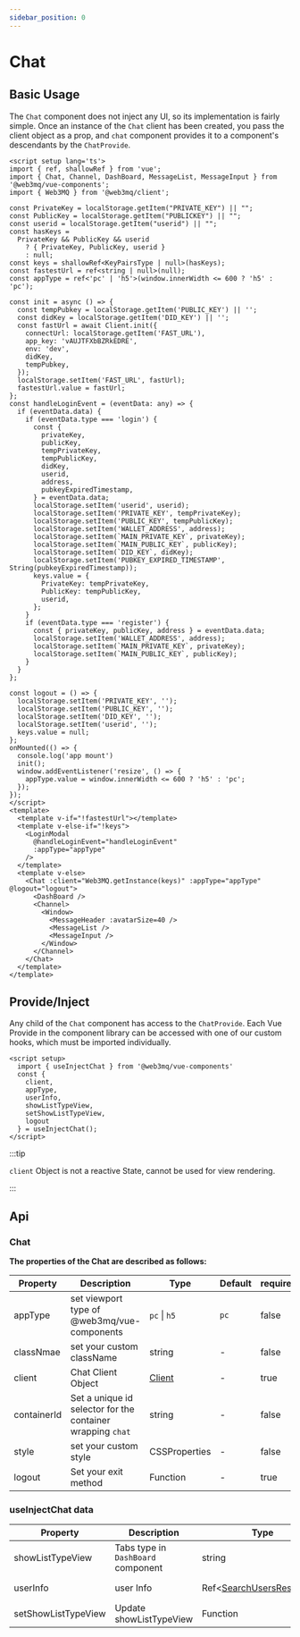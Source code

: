 ```yaml
---
sidebar_position: 0
---
```


# Chat

## Basic Usage

The `Chat` component does not inject any UI, so its implementation is fairly simple. Once an instance of the `Chat` client has been created, you pass the client object as a prop, and `chat` component provides it to a component's descendants by the `ChatProvide`.

```vue
<script setup lang='ts'>
import { ref, shallowRef } from 'vue';
import { Chat, Channel, DashBoard, MessageList, MessageInput } from '@web3mq/vue-components';
import { Web3MQ } from '@web3mq/client';

const PrivateKey = localStorage.getItem("PRIVATE_KEY") || "";
const PublicKey = localStorage.getItem("PUBLICKEY") || "";
const userid = localStorage.getItem("userid") || "";
const hasKeys =
  PrivateKey && PublicKey && userid
    ? { PrivateKey, PublicKey, userid }
    : null;
const keys = shallowRef<KeyPairsType | null>(hasKeys);
const fastestUrl = ref<string | null>(null);
const appType = ref<'pc' | 'h5'>(window.innerWidth <= 600 ? 'h5' : 'pc');

const init = async () => {
  const tempPubkey = localStorage.getItem('PUBLIC_KEY') || '';
  const didKey = localStorage.getItem('DID_KEY') || '';
  const fastUrl = await Client.init({
    connectUrl: localStorage.getItem('FAST_URL'),
    app_key: 'vAUJTFXbBZRkEDRE',
    env: 'dev',
    didKey,
    tempPubkey,
  });
  localStorage.setItem('FAST_URL', fastUrl);
  fastestUrl.value = fastUrl;
};
const handleLoginEvent = (eventData: any) => {
  if (eventData.data) {
    if (eventData.type === 'login') {
      const {
        privateKey,
        publicKey,
        tempPrivateKey,
        tempPublicKey,
        didKey,
        userid,
        address,
        pubkeyExpiredTimestamp,
      } = eventData.data;
      localStorage.setItem('userid', userid);
      localStorage.setItem('PRIVATE_KEY', tempPrivateKey);
      localStorage.setItem('PUBLIC_KEY', tempPublicKey);
      localStorage.setItem('WALLET_ADDRESS', address);
      localStorage.setItem(`MAIN_PRIVATE_KEY`, privateKey);
      localStorage.setItem(`MAIN_PUBLIC_KEY`, publicKey);
      localStorage.setItem(`DID_KEY`, didKey);
      localStorage.setItem('PUBKEY_EXPIRED_TIMESTAMP', String(pubkeyExpiredTimestamp));
      keys.value = {
        PrivateKey: tempPrivateKey,
        PublicKey: tempPublicKey,
        userid,
      };
    }
    if (eventData.type === 'register') {
      const { privateKey, publicKey, address } = eventData.data;
      localStorage.setItem('WALLET_ADDRESS', address);
      localStorage.setItem(`MAIN_PRIVATE_KEY`, privateKey);
      localStorage.setItem(`MAIN_PUBLIC_KEY`, publicKey);
    }
  }
};

const logout = () => {
  localStorage.setItem('PRIVATE_KEY', '');
  localStorage.setItem('PUBLIC_KEY', '');
  localStorage.setItem('DID_KEY', '');
  localStorage.setItem('userid', '');
  keys.value = null;
};
onMounted(() => {
  console.log('app mount')
  init();
  window.addEventListener('resize', () => {
    appType.value = window.innerWidth <= 600 ? 'h5' : 'pc';
  });
});
</script>
<template>
  <template v-if="!fastestUrl"></template>
  <template v-else-if="!keys">
    <LoginModal
      @handleLoginEvent="handleLoginEvent"
      :appType="appType"
    />
  </template>
  <template v-else>
    <Chat :client="Web3MQ.getInstance(keys)" :appType="appType" @logout="logout">
      <DashBoard />
      <Channel>
        <Window>
          <MessageHeader :avatarSize=40 />
          <MessageList />
          <MessageInput />
        </Window>
      </Channel>
    </Chat>
  </template>
</template>
```

## Provide/Inject

Any child of the `Chat` component has access to the `ChatProvide`. Each Vue Provide in the component library can be accessed with one of our custom hooks, which must be imported individually.

```vue
<script setup>
  import { useInjectChat } from '@web3mq/vue-components'
  const { 
    client,
    appType,
    userInfo,
    showListTypeView,
    setShowListTypeView,
    logout
  } = useInjectChat();
</script>
```

:::tip

`client` Object is not a reactive State, cannot be used for view rendering.

:::

## Api
### Chat
**The properties of the Chat are described as follows:**

| Property    | Description                                              | Type                                      | Default | required |
| ----------- | -------------------------------------------------------- | ----------------------------------------- | ------- | -------- |
| appType     | set viewport type of @web3mq/vue-components              | `pc` \| `h5`                              |  `pc`   |   false  |
| classNmae   | set your custom className                                | string                                    |   -     |   false  |
| client      | Chat Client Object                                       | [Client](/docs/Ethos-SDK/JS-SDK/client/) |   -     |   true   |
| containerId |Set a unique id selector for the container wrapping `chat`| string                                    |   -     |   false  |
| style       | set your custom style                                    | CSSProperties                             |   -     |   false  |
| logout      | Set your exit method                                     | Function                                  |   -     |   true   |

### useInjectChat data

| Property             | Description                                      | Type                                      | Default | required |
| -------------------- | ------------------------------------------------ | ----------------------------------------- | ------- | -------- |
| showListTypeView     | Tabs type in `DashBoard` component               | string                                    | 'room'  | -------- |
| userInfo             | user Info   | Ref<[SearchUsersResponse](/docs/Ethos-SDK/JS-SDK/types/#searchusersresponse)> |  -      | -------- |
| setShowListTypeView  | Update showListTypeView                          | Function                                  |  -      | -------- |
